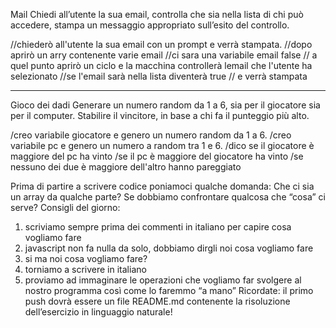 Mail
Chiedi all’utente la sua email,
controlla che sia nella lista di chi può accedere,
stampa un messaggio appropriato sull’esito del controllo.

//chiederò all'utente la sua email con un prompt e verrà stampata.
//dopo aprirò un arry contenente varie email
//ci sara una variabile email false
// a quel punto aprirò un ciclo e la macchina controllerà lemail che l'utente ha selezionato
//se l'email sarà nella lista diventerà true
// e verrà stampata


-----------------------------------------------------------------------------------------------

Gioco dei dadi
Generare un numero random da 1 a 6, sia per il giocatore sia per il computer.
Stabilire il vincitore, in base a chi fa il punteggio più alto.


/creo variabile giocatore e genero un numero random da 1 a 6.
/creo variabile pc e genero un numero a random tra 1 e 6.
/dico se il giocatore è maggiore del pc ha vinto
/se il pc è maggiore del giocatore ha vinto
/se nessuno dei due è maggiore dell'altro hanno pareggiato













Prima di partire a scrivere codice poniamoci qualche domanda:
Che ci sia un array da qualche parte?
Se dobbiamo confrontare qualcosa che “cosa” ci serve?
Consigli del giorno:
1. scriviamo sempre prima dei commenti in italiano per capire cosa vogliamo fare
2. javascript non fa nulla da solo, dobbiamo dirgli noi cosa vogliamo fare
3. si ma noi cosa vogliamo fare?
4. torniamo a scrivere in italiano
5. proviamo ad immaginare le operazioni che vogliamo far svolgere al nostro programma così come lo faremmo “a mano”
Ricordate: il primo push dovrà essere un file README.md contenente la risoluzione dell’esercizio in linguaggio naturale!
